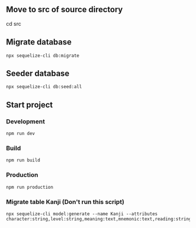 ## Move to src of source directory

cd src

## Migrate database

```
npx sequelize-cli db:migrate
```

## Seeder database

```
npx sequelize-cli db:seed:all
```

## Start project

### Development

```
npm run dev
```

### Build

```
npm run build
```

### Production

```
npm run production
```

### Migrate table Kanji (Don't run this script)

```
npx sequelize-cli model:generate --name Kanji --attributes character:string,level:string,meaning:text,mnemonic:text,reading:string
```
